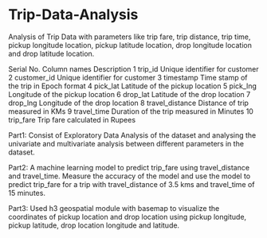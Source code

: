 # Trip-Data-Analysis
Analysis of Trip Data with parameters like trip fare, trip distance, trip time, pickup longitude location, pickup latitude location, drop longitude location and drop latitude location.

Serial No.	Column names	Description
1	trip_id	Unique identifier for customer
2	customer_id	Unique identifier for customer
3	timestamp	Time stamp of the trip in Epoch format
4	pick_lat	Latitude of the pickup location
5	pick_lng	Longitude of the pickup location
6	drop_lat	Latitude of the drop location
7	drop_lng	Longitude of the drop location
8	travel_distance	Distance of trip measured in KMs
9	travel_time	Duration of the trip measured in Minutes
10	trip_fare	Trip fare calculated in Rupees


Part1: Consist of Exploratory Data Analysis of the dataset and analysing the univariate and multivariate analysis between different parameters in the dataset.

Part2: A machine learning model to predict trip_fare using travel_distance and travel_time. Measure the accuracy of the model and use the model to predict trip_fare for a trip with travel_distance of 3.5 kms and travel_time of 15 minutes.

Part3: Used h3 geospatial module with basemap to visualize the coordinates of pickup location and drop location using pickup longitude, pickup latitude, drop location longitude and latitude.




